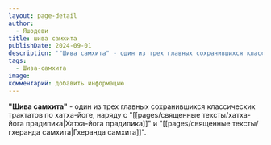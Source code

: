 ```yaml
---
layout: page-detail
author:
  - Яшодеви
title: шива самхита
publishDate: 2024-09-01
description: '"Шива самхита" - один из трех главных сохранившихся классических трактатов по хатха-йоге, наряду с "Хатха-йога прадипикой" и "Гхеранда самхитой".'
tags:
  - Шива-самхита
image: 
комментарий: добавить информацию
---
```

**"Шива самхита"** - один из трех главных сохранившихся классических трактатов по хатха-йоге, наряду с "[[pages/священные тексты/хатха-йога прадипика|Хатха-йога прадипика]]" и "[[pages/священные тексты/гхеранда самхита|Гхеранда самхита]]".

